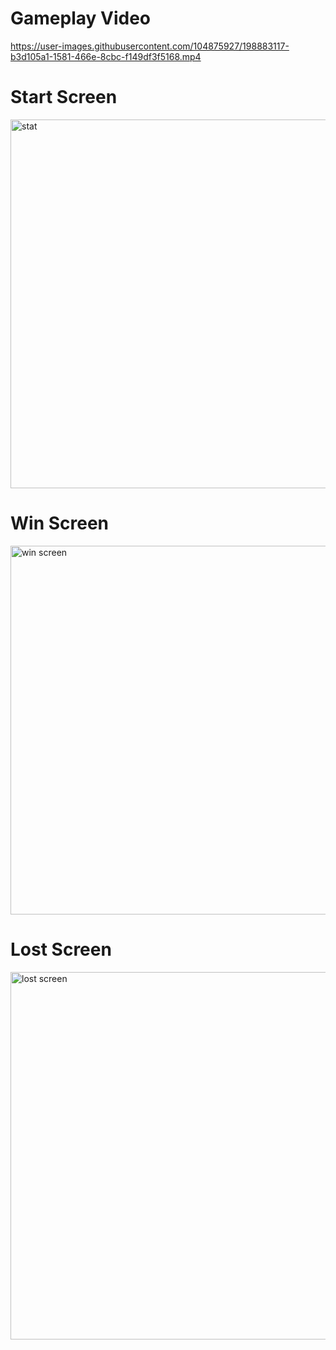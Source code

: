 # Gameplay Video


https://user-images.githubusercontent.com/104875927/198883117-b3d105a1-1581-466e-8cbc-f149df3f5168.mp4




# Start Screen

<img width="590" alt="stat" src="https://user-images.githubusercontent.com/104875927/198883068-312b96c1-898c-4091-ac56-31f63f8045d0.png">



# Win Screen

<img width="590" alt="win screen" src="https://user-images.githubusercontent.com/104875927/198883091-d1066ba7-4fdf-42b0-b748-985b7bf8d107.png">



# Lost Screen

<img width="588" alt="lost screen" src="https://user-images.githubusercontent.com/104875927/198883102-f0747749-cacb-4251-89e1-027ab5d88d84.png">



